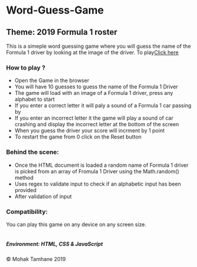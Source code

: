 # Word-Guess-Game
<h2>Theme: 2019 Formula 1 roster</h2>
This is a simeple word guessing game where you will guess the name of the Formula 1 driver by looking at the image of the driver. To play<a href ="https://mohak92.github.io/Word-Guess-Game/">Click here</a>
<div>
<h3>How to play ?</h3>
<ul>
  <li>Open the Game in the browser</li>
  <li>You will have 10 guesses to guess the name of the Formula 1 Driver</li>
  <li>The game will load with an image of a Formula 1 driver, press any alphabet to start</li>
  <li>If you enter a correct letter it will paly a sound of a Formula 1 car passing by</li>
  <li>If you enter an incorrect letter it the game will play a sound of car crashing and display the incorrect letter at the bottom of the screen</li>
  <li>When you guess the driver your score will incrment by 1 point</li>
  <li>To restart the game from 0 click on the Reset button</li>
</ul>
</div>
<div>
<h3>Behind the scene:</h3>
<ul>
  <li>Once the HTML document is loaded a random name of Formula 1 driver is picked from an array of Fromula 1 Driver using the Math.random() method</li>
  <li>Uses regex to validate input to check if an alphabetic input has been provided</li>
  <li>After validation of input</li>
</ul>
</div>
<div>
<h3>Compatibility:</h3>
You can play this game on any device on any screen size.
</div>
<br>
<div>
<h5>Environment: HTML, CSS &amp JavaScript</h5>
</div>
&copy Mohak Tamhane 2019
